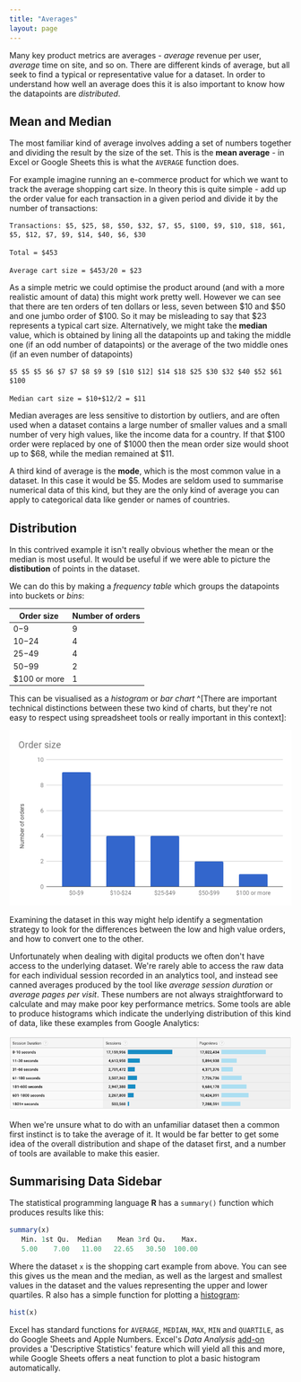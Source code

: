 ```yaml
---
title: "Averages"
layout: page
---
```


Many key product metrics are averages - _average_ revenue per user, _average_ time on site, and so on. There are different kinds of average, but all seek to find a typical or representative value for a dataset. In order to understand how well an average does this it is also important to know how the datapoints are _distributed_. 


## Mean and Median

The most familiar kind of average involves adding a set of numbers together and dividing the result by the size of the set. This is the **mean average** - in Excel or Google Sheets this is what the `AVERAGE` function does.

For example imagine running an e-commerce product for which we want to track the average shopping cart size. In theory this is quite simple - add up the order value for each transaction in a given period and divide it by the number of transactions:

```{.math}
Transactions: $5, $25, $8, $50, $32, $7, $5, $100, $9, $10, $18, $61, $5, $12, $7, $9, $14, $40, $6, $30

Total = $453 

Average cart size = $453/20 = $23
```

As a simple metric we could optimise the product around (and with a more realistic amount of data) this might work pretty well. However we can see that there are ten orders of ten dollars or less, seven between $10 and $50 and one jumbo order of $100. So it may be misleading to say that $23 represents a typical cart size. Alternatively, we might take the **median** value, which is obtained by lining all the datapoints up and taking the middle one (if an odd number of datapoints) or the average of the two middle ones (if an even number of datapoints)

```{.math}
$5 $5 $5 $6 $7 $7 $8 $9 $9 [$10 $12] $14 $18 $25 $30 $32 $40 $52 $61 $100

Median cart size = $10+$12/2 = $11
```

Median averages are less sensitive to distortion by outliers, and are often used when a dataset contains a large number of smaller values and a small number of very high values, like the income data for a country. If that $100 order were replaced by one of $1000 then the mean order size would shoot up to $68, while the median remained at $11.

A third kind of average is the **mode**, which is the most common value in a dataset. In this case it would be $5. Modes are seldom used to summarise numerical data of this kind, but they are the only kind of average you can apply to categorical data like gender or names of countries. 

## Distribution

In this contrived example it isn't really obvious whether the mean or the median is most useful. It would be useful if we were able to picture the **distibution** of points in the dataset. 

We can do this by making a *frequency table* which groups the datapoints into buckets or *bins*: 

|Order size|Number of orders|
|-|-|
|$0-$9|9|
|$10-$24|4|
|$25-$49|4|
|$50-$99|2|
|$100 or more|1|

This can be visualised as a *histogram* or *bar chart* ^[There are important technical distinctions between these two kind of charts, but they're not easy to respect using spreadsheet tools or really important in this context]:

![](/assets/images/fig2-1.png)

Examining the dataset in this way might help identify a segmentation strategy to look for the differences between the low and high value orders, and how to convert one to the other. 

Unfortunately when dealing with digital products we often don't have access to the underlying dataset. We're rarely able to access the raw data for each individual session recorded in an analytics tool, and instead see canned averages produced by the tool like *average session duration* or *average pages per visit*. These numbers are not always straightforward to calculate and may make poor key performance metrics. Some tools are able to produce histograms which indicate the underlying distribution of this kind of data, like these examples from Google Analytics:

![](/assets/images/fig2-2.png)

When we're unsure what to do with an unfamiliar dataset then a common first instinct is to take the average of it. It would be far better to get some idea of the overall distribution and shape of the dataset first, and a number of tools are available to make this easier. 

## Summarising Data Sidebar

The statistical programming language **R** has a `summary()` function which produces results like this:

```R
summary(x)
   Min. 1st Qu.  Median    Mean 3rd Qu.    Max. 
   5.00    7.00   11.00   22.65   30.50  100.00 
```

Where the dataset `x` is the shopping cart example from above. You can see this gives us the mean and the median, as well as the largest and smallest values in the dataset and the values representing the upper and lower quartiles. R also has a simple function for plotting a [histogram](https://www.r-bloggers.com/how-to-make-a-histogram-with-basic-r/):

```R
hist(x)
```

Excel has standard functions for `AVERAGE`, `MEDIAN`, `MAX`, `MIN` and `QUARTILE`, as do Google Sheets and Apple Numbers. Excel's *Data Analysis* [add-on](https://support.office.com/en-ie/article/load-the-analysis-toolpak-in-excel-6a63e598-cd6d-42e3-9317-6b40ba1a66b4) provides a 'Descriptive Statistics' feature which will yield all this and more, while Google Sheets offers a neat function to plot a basic histogram automatically. 